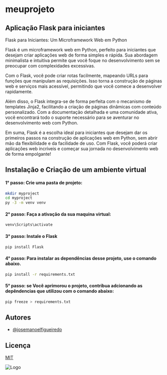 # meuprojeto
 
## Aplicação Flask para iniciantes

Flask para Iniciantes: Um Microframework Web em Python

Flask é um microframework web em Python, perfeito para iniciantes que desejam criar aplicações web de forma simples e rápida. Sua abordagem minimalista e intuitiva permite que você foque no desenvolvimento sem se preocupar com complexidades excessivas.

Com o Flask, você pode criar rotas facilmente, mapeando URLs para funções que manipulam as requisições. Isso torna a construção de páginas web e serviços mais acessível, permitindo que você comece a desenvolver rapidamente.

Além disso, o Flask integra-se de forma perfeita com o mecanismo de templates Jinja2, facilitando a criação de páginas dinâmicas com conteúdo personalizado. Com a documentação detalhada e uma comunidade ativa, você encontrará todo o suporte necessário para se aventurar no desenvolvimento web com Python.

Em suma, Flask é a escolha ideal para iniciantes que desejam dar os primeiros passos na construção de aplicações web em Python, sem abrir mão da flexibilidade e da facilidade de uso. Com Flask, você poderá criar aplicações web incríveis e começar sua jornada no desenvolvimento web de forma empolgante!
## Instalação e Criação de um ambiente virtual

#### 1° passo: Crie uma pasta de projeto:

```bash
mkdir myproject
cd myproject
py -3 -m venv venv
```

#### 2° passo: Faça a ativação da sua maquina virtual:

```bash
venv\Scripts\activate
```

#### 3° passo: Instale o Flask

```bash
pip install Flask
```

#### 4° passo: Para instalar as dependências desse projeto, use o comando abaixo.

```bash
pip install -r requirements.txt
```

#### 5° passo: se Você aprimorou o projeto, contribua adcionando as depêndencias que utilizou com o comando abaixo:

```bash
pip freeze > requirements.txt
```





## Autores

- [@josemanoelfigueiredo](https://www.github.com/josemanoelfigueiredo)


## Licença

[MIT](https://choosealicense.com/licenses/mit/)

![Logo](https://flask-ptbr.readthedocs.io/en/latest/_images/logo-full.png)
